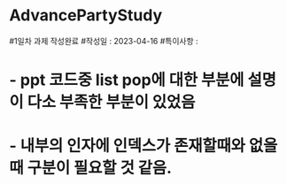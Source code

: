# AdvancePartyStudy

#1일차 과제 작성완료
#작성일 : 2023-04-16
#특이사항 : 
# - ppt 코드중 list pop에 대한 부분에 설명이 다소 부족한 부분이 있었음
# - 내부의 인자에 인덱스가 존재할때와 없을때 구분이 필요할 것 같음.

